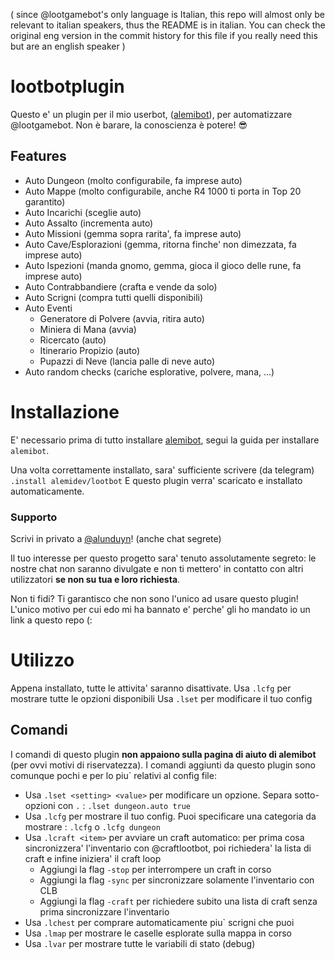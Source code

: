 ( since @lootgamebot's only language is Italian, this repo will almost only be relevant to italian speakers, thus the README is in italian. You can check the original eng version in the commit history for this file if you really need this but are an english speaker )
# lootbotplugin
Questo e' un plugin per il mio userbot, ([alemibot](https://github.com/alemigliardi/alemibot)), per automatizzare @lootgamebot. Non è barare, la conoscienza è potere! 😎

## Features
* Auto Dungeon (molto configurabile, fa imprese auto)
* Auto Mappe (molto configurabile, anche R4 1000 ti porta in Top 20 garantito)
* Auto Incarichi (sceglie auto)
* Auto Assalto (incrementa auto)
* Auto Missioni (gemma sopra rarita', fa imprese auto)
* Auto Cave/Esplorazioni (gemma, ritorna finche' non dimezzata, fa imprese auto)
* Auto Ispezioni (manda gnomo, gemma, gioca il gioco delle rune, fa imprese auto)
* Auto Contrabbandiere (crafta e vende da solo)
* Auto Scrigni (compra tutti quelli disponibili)
* Auto Eventi
	* Generatore di Polvere (avvia, ritira auto)
	* Miniera di Mana (avvia)
	* Ricercato (auto)
	* Itinerario Propizio (auto)
	* Pupazzi di Neve (lancia palle di neve auto)
* Auto random checks (cariche esplorative, polvere, mana, ...)

# Installazione

E' necessario prima di tutto installare [alemibot](https://github.com/alemigliardi/alemibot), segui la guida per installare `alemibot`.

Una volta correttamente installato, sara' sufficiente scrivere (da telegram)
	`.install alemidev/lootbot`
E questo plugin verra' scaricato e installato automaticamente.

### Supporto
Scrivi in privato a [@alunduyn](https://t.me/alunduyn)! (anche chat segrete)

Il tuo interesse per questo progetto sara' tenuto assolutamente segreto: le nostre chat non saranno divulgate e non ti mettero' in contatto con altri utilizzatori **se non su tua e loro richiesta**.

Non ti fidi? Ti garantisco che non sono l'unico ad usare questo plugin! L'unico motivo per cui edo mi ha bannato e' perche' gli ho mandato io un link a questo repo (:

# Utilizzo

Appena installato, tutte le attivita' saranno disattivate.
Usa `.lcfg` per mostrare tutte le opzioni disponibili
Usa `.lset` per modificare il tuo config

## Comandi

I comandi di questo plugin **non appaiono sulla pagina di aiuto di alemibot** (per ovvi motivi di riservatezza).
I comandi aggiunti da questo plugin sono comunque pochi e per lo piu` relativi al config file:

* Usa `.lset <setting> <value>` per modificare un opzione. Separa sotto-opzioni con `.` : `.lset dungeon.auto true`
* Usa `.lcfg` per mostrare il tuo config. Puoi specificare una categoria da mostrare : `.lcfg` o `.lcfg dungeon`
* Usa `.lcraft <item>` per avviare un craft automatico: per prima cosa sincronizzera' l'inventario con @craftlootbot, poi richiedera' la lista di craft e infine iniziera' il craft loop
	* Aggiungi la flag `-stop` per interrompere un craft in corso
	* Aggiungi la flag `-sync` per sincronizzare solamente l'inventario con CLB
	* Aggiungi la flag `-craft` per richiedere subito una lista di craft senza prima sincronizzare l'inventario
* Usa `.lchest` per comprare automaticamente piu` scrigni che puoi
* Usa `.lmap` per mostrare le caselle esplorate sulla mappa in corso
* Usa `.lvar` per mostrare tutte le variabili di stato (debug)

